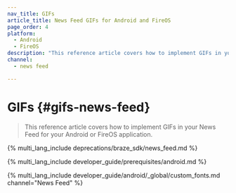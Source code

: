 ```yaml
---
nav_title: GIFs
article_title: News Feed GIFs for Android and FireOS
page_order: 4
platform: 
  - Android
  - FireOS
description: "This reference article covers how to implement GIFs in your News Feed for your Android or FireOS application."
channel:
  - news feed

---
```


# GIFs {#gifs-news-feed}

> This reference article covers how to implement GIFs in your News Feed for your Android or FireOS application.

{% multi_lang_include deprecations/braze_sdk/news_feed.md %}

{% multi_lang_include developer_guide/prerequisites/android.md %}

{% multi_lang_include developer_guide/android/_global/custom_fonts.md channel="News Feed" %}

